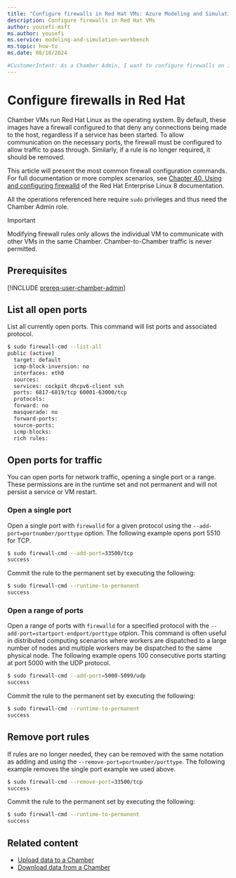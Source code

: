 ```yaml
---
title: "Configure firewalls in Red Hat VMs: Azure Modeling and Simulation Workbench"
description: Configure firewalls in Red Hat VMs
author: yousefi-msft
ms.author: yousefi
ms.service: modeling-and-simulation-workbench
ms.topic: how-to
ms.date: 08/18/2024

#CustomerIntent: As a Chamber Admin, I want to configure firewalls on individual VMs to allow applications to communicate within a Chamber.
---
```

# Configure firewalls in Red Hat

Chamber VMs run Red Hat Linux as the operating system. By default, these images have a firewall configured to that deny any connections being made to the host, regardless if a service has been started. To allow communication on the necessary ports, the firewall must be configured to allow traffic to pass through. Similarly, if a rule is no longer required, it should be removed.

This article will present the most common firewall configuration commands. For full documentation or more complex scenarios, see [Chapter 40. Using and configuring firewalld](https://docs.redhat.com/en/documentation/red_hat_enterprise_linux/8/html/configuring_and_managing_networking/using-and-configuring-firewalld_configuring-and-managing-networking) of the Red Hat Enterprise Linux 8 documentation.

All the operations referenced here require `sudo` privileges and thus need the Chamber Admin role.

> [!IMPORTANT]
> Modifying firewall rules only allows the individual VM to communicate with other VMs in the same Chamber. Chamber-to-Chamber traffic is never permitted.

## Prerequisites

[!INCLUDE [prereq-user-chamber-admin](includes/prereq/prereq-user-chamber-admin.md)]

## List all open ports

List all currently open ports. This command will list ports and associated protocol.

```bash
$ sudo firewall-cmd --list-all
public (active)
  target: default
  icmp-block-inversion: no
  interfaces: eth0
  sources: 
  services: cockpit dhcpv6-client ssh
  ports: 6817-6819/tcp 60001-63000/tcp
  protocols: 
  forward: no
  masquerade: no
  forward-ports: 
  source-ports: 
  icmp-blocks: 
  rich rules: 
```

## Open ports for traffic

You can open ports for network traffic, opening a single port or a range.  These permissions are in the runtime set and not permanent and will not persist a service or VM restart.

### Open a single port

Open a single port with `firewalld` for a given protocol using the `--add-port=portnumber/porttype` option. The following example opens port 5510 for TCP.

```bash
$ sudo firewall-cmd --add-port=33500/tcp
success
```

Commit the rule to the permanent set by executing the following:

```bash
$ sudo firewall-cmd --runtime-to-permanent
success
```

### Open a range of ports

Open a range of ports with `firewalld` for a specified protocol with the `--add-port=startport-endport/porttype` otpion. This command is often useful in distributed computing scenarios where workers are dispatched to a large number of nodes and multiple workers may be dispatched to the same physical node.  The following example opens 100 consecutive ports starting at port 5000 with the UDP protocol.

```bash
$ sudo firewall-cmd --add-port=5000-5099/udp
success
```

Commit the rule to the permanent set by executing the following:

```bash
$ sudo firewall-cmd --runtime-to-permanent
success
```

## Remove port rules

If rules are no longer needed, they can be removed with the same notation as adding and using the `--remove-port=portnumber/porttype`. The following example removes the single port example we used above.

```bash
$ sudo firewall-cmd --remove-port=33500/tcp
success
```

Commit the rule to the permanent set by executing the following:

```bash
$ sudo firewall-cmd --runtime-to-permanent
success
```

## Related content

* [Upload data to a Chamber](./how-to-guide-upload-data.md)
* [Download data from a Chamber](./how-to-guide-download-data.md)
